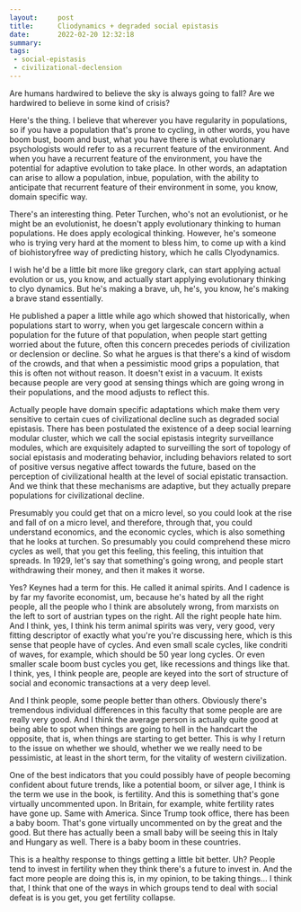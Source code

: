 ```yaml
---
layout:     post
title:      Cliodynamics + degraded social epistasis
date:       2022-02-20 12:32:18
summary:    
tags:
 - social-epistasis
 - civilizational-declension
---
```


Are humans hardwired to believe the sky is always going to fall? Are we hardwired to believe in some kind of crisis? 

Here's the thing. I believe that wherever you have regularity in populations, so if you have a population that's prone to cycling, in other words, you have boom bust, boom and bust, what you have there is what evolutionary psychologists would refer to as a recurrent feature of the environment. And when you have a recurrent feature of the environment, you have the potential for adaptive evolution to take place. In other words, an adaptation can arise to allow a population, inbue, population, with the ability to anticipate that recurrent feature of their environment in some, you know, domain specific way.

There's an interesting thing. Peter Turchen, who's not an evolutionist, or he might be an evolutionist, he doesn't apply evolutionary thinking to human populations. He does apply ecological thinking. However, he's someone who is trying very hard at the moment to bless him, to come up with a kind of biohistoryfree way of predicting history, which he calls Clyodynamics. 

I wish he'd be a little bit more like gregory clark, can start applying actual evolution or us, you know, and actually start applying evolutionary thinking to clyo dynamics. But he's making a brave, uh, he's, you know, he's making a brave stand essentially.

He published a paper a little while ago which showed that historically, when populations start to worry, when you get largescale concern within a population for the future of that population, when people start getting worried about the future, often this concern precedes periods of civilization or declension or decline. So what he argues is that there's a kind of wisdom of the crowds, and that when a pessimistic mood grips a population, that this is often not without reason. It doesn't exist in a vacuum. It exists because people are very good at sensing things which are going wrong in their populations, and the mood adjusts to reflect this. 

Actually people have domain specific adaptations which make them very sensitive to certain cues of civilizational decline such as degraded social epistasis. There has been postulated the existence of a deep social learning modular cluster, which we call the social epistasis integrity surveillance modules, which are exquisitely adapted to surveilling the sort of topology of social epistasis and moderating behavior, including behaviors related to sort of positive versus negative affect towards the future, based on the perception of civilizational health at the level of social epistatic transaction. And we think that these mechanisms are adaptive, but they actually prepare populations for civilizational decline.

Presumably you could get that on a micro level, so you could look at the rise and fall of on a micro level, and therefore, through that, you could understand economics, and the economic cycles, which is also something that he looks at turchen. So presumably you could comprehend these micro cycles as well, that you get this feeling, this feeling, this intuition that spreads. In 1929, let's say that something's going wrong, and people start withdrawing their money, and then it makes it worse. 

Yes? Keynes had a term for this. He called it animal spirits. And I cadence is by far my favorite economist, um, because he's hated by all the right people, all the people who I think are absolutely wrong, from marxists on the left to sort of austrian types on the right. All the right people hate him. And I think, yes, I think his term animal spirits was very, very good, very fitting descriptor of exactly what you're you're discussing here, which is this sense that people have of cycles. And even small scale cycles, like condriti of waves, for example, which should be 50 year long cycles. Or even smaller scale boom bust cycles you get, like recessions and things like that. I think, yes, I think people are, people are keyed into the sort of structure of social and economic transactions at a very deep level. 

And I think people, some people better than others. Obviously there's tremendous individual differences in this faculty that some people are are really very good. And I think the average person is actually quite good at being able to spot when things are going to hell in the handcart the opposite, that is, when things are starting to get better. This is why I return to the issue on whether we should, whether we we really need to be pessimistic, at least in the short term, for the vitality of western civilization.

One of the best indicators that you could possibly have of people becoming confident about future trends, like a potential boom, or silver age, I think is the term we use in the book, is fertility. And this is something that's gone virtually uncommented upon. In Britain, for example, white fertility rates have gone up. Same with America. Since Trump took office, there has been a baby boom. That's gone virtually uncommented on by the great and the good. But there has actually been a small baby will be seeing this in Italy and Hungary as well. There is a baby boom in these countries. 

This is a healthy response to things getting a little bit better. Uh? People tend to invest in fertility when they think there's a future to invest in. And the fact more people are doing this is, in my opinion, to be taking things... I think that, I think that one of the ways in which groups tend to deal with social defeat is is you get, you get fertility collapse.
